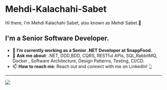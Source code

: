 # Mehdi-Kalachahi-Sabet

Hi there, I'm Mehdi Kalachahi Sabet, also known as Mehdi Sabet.👋


## **I'm a Senior Software Developer.**

- 🎯 **I’m currently working as a Senior .NET Developer at SnappFood.**
- 💬 **Ask me about**: .NET, DDD,BDD, CQRS, RESTful APIs, SQL,RabbitMQ, Docker , Software Architecture, Design Patterns, Testing, CI/CD.
- 📫 **How to reach me**: Reach out and connect with me on LinkedIn! 👆

<hr/>
<a href="https://github.com/mhdsbt">
  <img src="https://github-readme-stats.vercel.app/api?username=mhdsbt&count_private=true&show_icons=true&hide=stars" />
</a>

